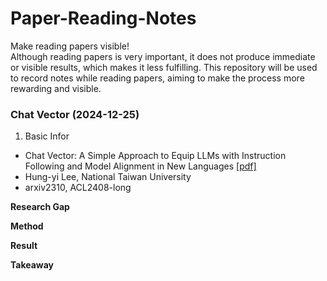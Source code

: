 # Paper-Reading-Notes
Make reading papers visible!  
Although reading papers is very important, it does not produce immediate or visible results, which makes it less fulfilling. This repository will be used to record notes while reading papers, aiming to make the process more rewarding and visible.


### Chat Vector (2024-12-25)

1. Basic Infor
- Chat Vector: A Simple Approach to Equip  LLMs with Instruction Following and Model Alignment in New Languages [[pdf]](https://aclanthology.org/2024.acl-long.590.pdf)
- Hung-yi Lee, National Taiwan University  
- arxiv2310, ACL2408-long 

**Research Gap**


**Method**


**Result**


**Takeaway**


<!--stackedit_data:
eyJoaXN0b3J5IjpbMzI4ODgxOTk3LC0xNTgxOTkzNDYwLDE4MD
AyMTM1MzEsLTIxMTYzMDY0ODgsLTE1OTEzMDQxOSw4ODcwMDg1
NDUsLTY0NjMxNjI2Miw2MTUzMTkwNzcsMTQ2ODg2NTk3MF19
-->
